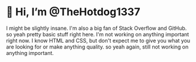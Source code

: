 # 👋 Hi, I’m @TheHotdog1337
I might be slightly insane. I'm also a big fan of Stack Overflow and GitHub.
so yeah pretty basic stuff right here. I'm not working on anything important right now. 
I know HTML and CSS, but don't expect me to give you what you are looking for or make anything quality.
so yeah again, still not working on anything important.

<!---
TheHotdog1337/TheHotdog1337 is a ✨ special ✨ repository because its `README.md` (this file) appears on your GitHub profile.
You can click the Preview link to take a look at your changes.
--->
